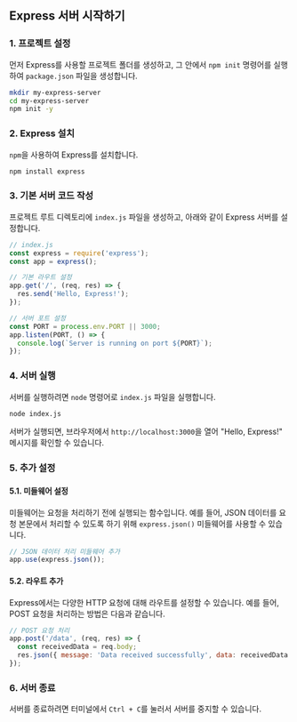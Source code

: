 ## Express 서버 시작하기

### 1. 프로젝트 설정

먼저 Express를 사용할 프로젝트 폴더를 생성하고, 그 안에서 `npm init` 명령어를 실행하여 `package.json` 파일을 생성합니다.

```bash
mkdir my-express-server
cd my-express-server
npm init -y
```

### 2. Express 설치

`npm`을 사용하여 Express를 설치합니다.

```bash
npm install express
```

### 3. 기본 서버 코드 작성

프로젝트 루트 디렉토리에 `index.js` 파일을 생성하고, 아래와 같이 Express 서버를 설정합니다.

```javascript
// index.js
const express = require('express');
const app = express();

// 기본 라우트 설정
app.get('/', (req, res) => {
  res.send('Hello, Express!');
});

// 서버 포트 설정
const PORT = process.env.PORT || 3000;
app.listen(PORT, () => {
  console.log(`Server is running on port ${PORT}`);
});
```

### 4. 서버 실행

서버를 실행하려면 `node` 명령어로 `index.js` 파일을 실행합니다.

```bash
node index.js
```

서버가 실행되면, 브라우저에서 `http://localhost:3000`을 열어 "Hello, Express!" 메시지를 확인할 수 있습니다.

### 5. 추가 설정

#### 5.1. 미들웨어 설정

미들웨어는 요청을 처리하기 전에 실행되는 함수입니다. 예를 들어, JSON 데이터를 요청 본문에서 처리할 수 있도록 하기 위해 `express.json()` 미들웨어를 사용할 수 있습니다.

```javascript
// JSON 데이터 처리 미들웨어 추가
app.use(express.json());
```

#### 5.2. 라우트 추가

Express에서는 다양한 HTTP 요청에 대해 라우트를 설정할 수 있습니다. 예를 들어, POST 요청을 처리하는 방법은 다음과 같습니다.

```javascript
// POST 요청 처리
app.post('/data', (req, res) => {
  const receivedData = req.body;
  res.json({ message: 'Data received successfully', data: receivedData });
});
```

### 6. 서버 종료

서버를 종료하려면 터미널에서 `Ctrl + C`를 눌러서 서버를 중지할 수 있습니다.
